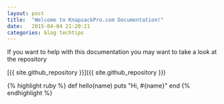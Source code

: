 ```yaml
---
layout: post
title:  "Welcome to KnapsackPro.com Documentation!"
date:   2015-04-04 21:20:21
categories: blog techtips
---
```


If you want to help with this documentation you may want to take a look at the repository

[{{ site.github_repository }}]({{ site.github_repository }})

{% highlight ruby %}
def hello(name)
  puts "Hi, #{name}"
end
{% endhighlight %}
